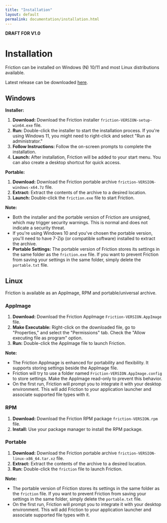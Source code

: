 ```yaml
---
title: "Installation"
layout: default
permalink: documentation/installation.html
---
```


**DRAFT FOR V1.0**

# Installation

Friction can be installed on Windows (N) 10/11 and most Linux distributions available.

Latest release can be downloaded [here](https://friction.graphics/#download).

## Windows

**Installer:**

1. **Download:** Download the Friction installer `friction-VERSION-setup-win64.exe` file.
2. **Run:** Double-click the installer to start the installation process. If you're using Windows 11, you might need to right-click and select "Run as administrator."
3. **Follow Instructions:** Follow the on-screen prompts to complete the installation.
4. **Launch:** After installation, Friction will be added to your start menu. You can also create a desktop shortcut for quick access.

**Portable:**

1. **Download:** Download the Friction portable archive `friction-VERSION-windows-x64.7z` file.
2. **Extract:** Extract the contents of the archive to a desired location.
3. **Launch:** Double-click the `friction.exe` file to start Friction.

**Note:**

* Both the installer and the portable version of Friction are unsigned, which may trigger security warnings. This is normal and does not indicate a security threat.
* If you're using Windows 10 and you've chosen the portable version, you'll need to have 7-Zip (or compatible software) installed to extract the archive.
* **Portable Settings:** The portable version of Friction stores its settings in the same folder as the `friction.exe` file. If you want to prevent Friction from saving your settings in the same folder, simply delete the `portable.txt` file.

## Linux

Friction is available as an AppImage, RPM and portable/universal archive.

### AppImage

1. **Download:** Download the Friction AppImage `Friction-VERSION.AppImage` file.
2. **Make Executable:** Right-click on the downloaded file, go to "Properties," and select the "Permissions" tab. Check the "Allow executing file as program" option.
3. **Run:** Double-click the AppImage file to launch Friction.

**Note:**

* The Friction AppImage is enhanced for portability and flexibility. It supports storing settings beside the AppImage file.
* Friction will try to use a folder named `Friction-VERSION.AppImage.config` to store settings. Make the AppImage read-only to prevent this behavior.
* On the first run, Friction will prompt you to integrate it with your desktop environment. This will add Friction to your application launcher and associate supported file types with it.

### RPM

1. **Download:** Download the Friction RPM package `friction-VERSION.rpm` file.
2. **Install:** Use your package manager to install the RPM package.

### Portable

1. **Download:** Download the Friction portable archive `friction-VERSION-linux-x86_64.tar.xz` file.
2. **Extract:** Extract the contents of the archive to a desired location.
3. **Run:** Double-click the `friction` file to launch Friction.

**Note:**

* The portable version of Friction stores its settings in the same folder as the `friction` file. If you want to prevent Friction from saving your settings in the same folder, simply delete the `portable.txt` file.
* On the first run, Friction will prompt you to integrate it with your desktop environment. This will add Friction to your application launcher and associate supported file types with it.